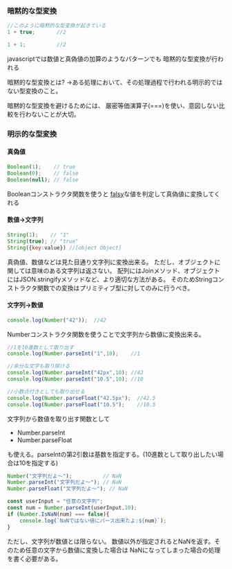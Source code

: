 ### 暗黙的な型変換
```javascript
//このように暗黙的な型変換が起きている
1 + true;       //2

1 + 1;          //2
```
javascriptでは数値と真偽値の加算のようなパターンでも
暗黙的な型変換が行われる

暗黙的な型変換とは?
→ある処理において、その処理過程で行われる明示的ではない型変換のこと。

暗黙的な型変換を避けるためには、
厳密等価演算子(===)を使い、意図しない比較を行わないことが大切。

### 明示的な型変換

#### 真偽値
```javascript
Boolean(1);    // true
Boolean(0);    // false
Boolean(null); // false
```
Booleanコンストラクタ関数を使うと
[falsy](./falsy.md)な値を判定して真偽値に変換してくれる

#### 数値→文字列
```javascript
String(1);    // "1"
String(true); // "true"
String({key:value}) //[object Object]
```
真偽値、数値などは見た目通り文字列に変換出来る。
ただし、オブジェクトに関しては意味のある文字列は返さない。
配列にはJoinメソッド、オブジェクトにはJSON.stringifyメソッドなど、より適切な方法がある。
そのためStringコンストラクタ関数での変換はプリミティブ型に対してのみに行うべき。

#### 文字列→数値
```javascript
console.log(Number("42"));  //42
```
Numberコンストラクタ関数を使うことで文字列から数値に変換出来る。


```javascript
//1を10進数として取り出す
console.log(Number.parseInt("1",10);    //1

//余分な文字も取り除ける
console.log(Number.parseInt("42px",10); //42
console.log(Number.parseInt("10.5",10); //10

//小数点付きとしても取り出せる
console.log(Number.parseFloat("42.5px");  //42.5
console.log(Number.parseFloat("10.5");    //10.5
```
文字列から数値を取り出す関数として
* Number.parseInt
* Number.parseFloat

も使える。parseIntの第2引数は基数を指定する。(10進数として取り出したい場合は10を指定する)

```javascript
Number("文字列だよ〜");          // NaN
Number.parseInt("文字列だよ〜"); // NaN
Number.parseFloat("文字列だよ〜"); // NaN

const userInput = "任意の文字列";
const num = Number.parseInt(userInput,10);
if (Number.IsNaN(num) === false){
    console.log(`NaNではない値にパース出来たよ:${num}`);
}

```
ただし、文字列が数値とは限らない。
数値以外が指定されるとNaNを返す。そのため任意の文字から数値に変換した場合は
NaNになってしまった場合の処理を書く必要がある。
